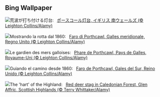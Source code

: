 ## Bing Wallpaper
![](https://www.bing.com/th?id=OHR.PorthcawlLighthouse_JA-JP3933854148_UHD.jpg&w=1000)荒波が打ち付ける灯台:&nbsp;&ensp;[ポースコール灯台, イギリス 南ウェールズ (© Leighton Collins/Alamy)](https://www.bing.com/th?id=OHR.PorthcawlLighthouse_JA-JP3933854148_UHD.jpg)
<br><br/>
![](https://www.bing.com/th?id=OHR.PorthcawlLighthouse_IT-IT6522253839_UHD.jpg&w=1000)Mostrando la rotta dal 1860:&nbsp;&ensp;[Faro di Porthcawl, Galles meridionale, Regno Unito (© Leighton Collins/Alamy)](https://www.bing.com/th?id=OHR.PorthcawlLighthouse_IT-IT6522253839_UHD.jpg)
<br><br/>
![](https://www.bing.com/th?id=OHR.PorthcawlLighthouse_FR-FR3687906997_UHD.jpg&w=1000)Le gardien des mers galloises:&nbsp;&ensp;[Phare de Porthcawl, Pays de Galles, Royaume-Uni (© Leighton Collins/Alamy)](https://www.bing.com/th?id=OHR.PorthcawlLighthouse_FR-FR3687906997_UHD.jpg)
<br><br/>
![](https://www.bing.com/th?id=OHR.PorthcawlLighthouse_ES-ES1528982827_UHD.jpg&w=1000)Guiando el camino desde 1860:&nbsp;&ensp;[Faro de Porthcawl, Gales del Sur, Reino Unido (© Leighton Collins/Alamy)](https://www.bing.com/th?id=OHR.PorthcawlLighthouse_ES-ES1528982827_UHD.jpg)
<br><br/>
![](https://www.bing.com/th?id=OHR.RedStag_EN-GB6258351570_UHD.jpg&w=1000)The 'hart' of the Highland:&nbsp;&ensp;[Red deer stag in Caledonian Forest, Glen Affric, Scottish Highlands (© Terry Whittaker/Alamy)](https://www.bing.com/th?id=OHR.RedStag_EN-GB6258351570_UHD.jpg)
<br><br/>
